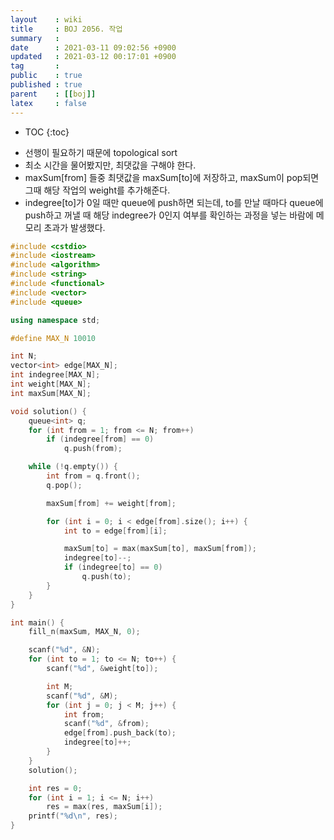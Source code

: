 ```yaml
---
layout    : wiki
title     : BOJ 2056. 작업
summary   : 
date      : 2021-03-11 09:02:56 +0900
updated   : 2021-03-12 00:17:01 +0900
tag       : 
public    : true
published : true
parent    : [[boj]]
latex     : false
---
```

* TOC
{:toc}

- 선행이 필요하기 때문에 topological sort
- 최소 시간을 물어봤지만, 최댓값을 구해야 한다.
- maxSum[from] 들중 최댓값을 maxSum[to]에 저장하고, maxSum이 pop되면 그때 해당 작업의 weight를 추가해준다.
- indegree[to]가 0일 때만 queue에 push하면 되는데, to를 만날 때마다 queue에 push하고 꺼낼 때 해당 indegree가 0인지 여부를 확인하는 과정을 넣는 바람에 메모리 초과가 발생했다. 

```cpp
#include <cstdio>
#include <iostream>
#include <algorithm>
#include <string>
#include <functional>
#include <vector>
#include <queue>

using namespace std;

#define MAX_N 10010

int N;
vector<int> edge[MAX_N];
int indegree[MAX_N];
int weight[MAX_N];
int maxSum[MAX_N];

void solution() {
	queue<int> q;
	for (int from = 1; from <= N; from++)
		if (indegree[from] == 0)
			q.push(from);

	while (!q.empty()) {
		int from = q.front();
		q.pop();

		maxSum[from] += weight[from];

		for (int i = 0; i < edge[from].size(); i++) {
			int to = edge[from][i];

			maxSum[to] = max(maxSum[to], maxSum[from]);
			indegree[to]--;
			if (indegree[to] == 0)
				q.push(to);
		}
	}
}

int main() {
	fill_n(maxSum, MAX_N, 0);

	scanf("%d", &N);
	for (int to = 1; to <= N; to++) {
		scanf("%d", &weight[to]);

		int M;
		scanf("%d", &M);
		for (int j = 0; j < M; j++) {
			int from;
			scanf("%d", &from);
			edge[from].push_back(to);
			indegree[to]++;
		}
	}
	solution();

	int res = 0;
	for (int i = 1; i <= N; i++)
		res = max(res, maxSum[i]);
	printf("%d\n", res);
}
```
